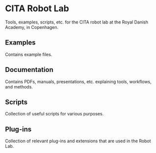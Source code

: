 # CITA Robot Lab
Tools, examples, scripts, etc. for the CITA robot lab at the Royal Danish Academy, in Copenhagen.

## Examples
Contains example files.

## Documentation
Contains PDFs, manuals, presentations, etc. explaining tools, workflows, and methods.

## Scripts
Collection of useful scripts for various purposes.

## Plug-ins
Collection of relevant plug-ins and extensions that are used in the Robot Lab.
